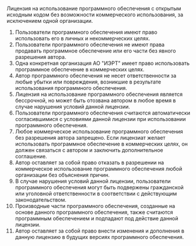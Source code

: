 Лицензия на использование программного обеспечения с открытым исходным кодом без возможности коммерческого использования, за исключением одной организации.

1. Пользователи программного обеспечения имеют право использовать его в личных и некоммерческих целях.
2. Пользователи программного обеспечения не имеют права продавать программное обеспечение или его части без явного разрешения автора.
3. Одна конкретная организация АО "ИЭРТ" имеет право использовать программное обеспечение в коммерческих целях.
4. Автор программного обеспечения не несет ответственности за любые убытки или повреждения, возникшие в результате использования программного обеспечения.
5. Лицензия на использование программного обеспечения является бессрочной, но может быть отозвана автором в любое время в случае нарушения условий данной лицензии.
6. Пользователи программного обеспечения считаются автоматически согласившимися с условиями данной лицензии при использовании программного обеспечения.
7. Любое коммерческое использование программного обеспечения без разрешения автора запрещено. Если лицензиат желает использовать программное обеспечение в коммерческих целях, он должен связаться с автором и заключить дополнительное соглашение.
8. Автор оставляет за собой право отказать в разрешении на коммерческое использование программного обеспечения любой организации без объяснения причин.
9. В случае нарушения условий данной лицензии, пользователи программного обеспечения могут быть подвержены гражданской или уголовной ответственности в соответствии с действующим законодательством.
10. Производные части программного обеспечения, созданные на основе данного программного обеспечения, также считаются программным обеспечением и подпадают под действие данной лицензии.
11. Автор оставляет за собой право внести изменения и дополнения в данную лицензию в будущих версиях программного обеспечения.